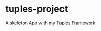 # tuples-project
A skeleton App with my [Tuples Framework](https://github.com/eliasnoya/tuples-framework)

